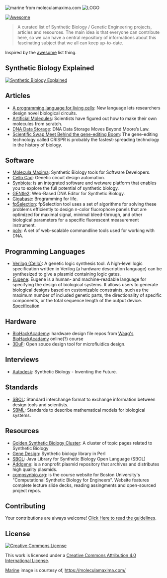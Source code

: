 ![marine from moleculamaxima.com](https://moleculamaxima.com/wp-content/uploads/2015/07/marine.png "marine from moleculamaxima.com")
![LOGO](img/logo.png)

[![Awesome](https://cdn.rawgit.com/sindresorhus/awesome/d7305f38d29fed78fa85652e3a63e154dd8e8829/media/badge.svg)](https://github.com/sindresorhus/awesome)

> A curated list of Synthetic Biology / Genetic Engineering projects, articles and resources. The main idea is that everyone can contribute here, so we can have a central repository of informations about this fascinating subject that we all can keep up-to-date.

Inspired by the [awesome](https://github.com/sindresorhus/awesome) list thing.

## Synthetic Biology Explained

[![Synthetic Biology Explained](img/synthetic-biology-explained.png)](https://youtu.be/rD5uNAMbDaQ)


## Articles

- [A programming language for living cells](http://news.mit.edu/2016/programming-language-living-cells-bacteria-0331): New language lets researchers design novel biological circuits.
- [Artificial Molecules](http://www.sciencealert.com/scientists-have-discovered-a-way-to-make-their-own-molecules): Scientists have figured out how to make their own molecules from scratch.
- [DNA Data Storage](http://blogs.discovermagazine.com/d-brief/2016/04/08/dna-data-storage/#.Vw1rmnUrLVO): DNA Data Storage Moves Beyond Moore’s Law.
- [Scientific Swap Meet Behind the gene-editing Boom](https://www.technologyreview.com/s/601156/the-scientific-swap-meet-behind-the-gene-editing-boom): The gene-editing technology called CRISPR is probably the fastest-spreading technology in the history of biology.


## Software

- [Molecula Maxima](https://moleculamaxima.com/): Synthetic Biology tools for Software Developers.
- [Cello Cad](http://www.cellocad.org/): Genetic circuit design automation.
- [Synbiota](https://synbiota.com): is an integrated software and wetware platform that enables you to explore the full potential of synthetic biology.
- [GENtle2](https://github.com/Synbiota/GENtle2): Web-Based DNA Editor for Synthetic Biology.
- [Gigabase](http://derk-jan.me/programming-life/): Brogramming for life.
- [fpSelection](http://fpselection.org/): fpSelection tool uses a set of algorithms for solving these problems efficiently to design n-color fluorophore panels that are optimized for maximal signal, minimal bleed-through, and other biological parameters for a specific fluorescent measurement instrument.
- [poly](https://github.com/TimothyStiles/poly): A set of web-scalable commandline tools used for working with DNA.

## Programming Languages

- [Verilog (Cello)](https://github.com/CIDARLAB/cello2): A genetic logic synthesis tool. A high-level logic specification written in Verilog (a hardware description language) can be synthesized to give a plasmid containing logic gates.
- [Eugene](http://eugenecad.org/): Eugene is a human- and machine-readable language for specifying the design of biological systems. It allows users to generate biological designs based on customizable constraints, such as the maximum number of included genetic parts, the directionality of specific components, or the total sequence length of the output device. [Specification](https://lab.eugenecad.org/documentation.html)

## Hardware

- [BioHackAcademy](https://github.com/biohackacademy): hardware design file repos from [Waag's BioHackAcadamy](http://biohackacademy.github.io/) online(?) course 
- [3DuF](https://3duf.org): Open souce design tool for microfluidics design.

## Interviews

- [Autodesk](https://youtu.be/iRO0-fMIW9I/): Synthetic Biology - Inventing the Future.

## Standards
- [SBOL](https://sbolstandard.org/): Standard interchange format to exchange information between design tools and scientists.
- [SBML](http://sbml.org/): Standards to describe mathematical models for biological systems. 

## Resources
- [Golden Synthetic Biology Cluster](https://golden.co/wiki/Cluster%3A_Synthetic_biology): A cluster of topic pages related to Synthetic Biology
- [Gene Design](https://github.com/GeneDesign/GeneDesign): Synthetic biology library in Perl
- [SBOL](https://github.com/SynBioDex/libSBOLj): Java Library for Synthetic Biology Open Language (SBOL)
- [Addgene](https://www.addgene.org/): is a nonprofit plasmid repository that archives and distributes high quality plasmids.
- [compsynbio.org](https://compsynbio.org): is the course website for Boston University's "Computational Synthetic Biology for Engineers". Website features complete lecture slide decks, reading assingments and open-sourced project repos.

## Contributing

Your contributions are always welcome! [Click Here to read the guidelines](https://github.com/websemantics/awesome-synthetic-biology/blob/master/contributing.md).

## License

[![Creative Commons License](http://i.creativecommons.org/l/by/4.0/88x31.png)](http://creativecommons.org/licenses/by/4.0/)

This work is licensed under a [Creative Commons Attribution 4.0 International License](http://creativecommons.org/licenses/by/4.0/).

[Marine](https://moleculamaxima.com/wp-content/uploads/2015/07/marine.png) image is courtesy of, https://moleculamaxima.com/

